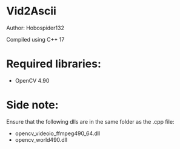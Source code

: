 # Vid2Ascii

Author: Hobospider132

Compiled using C++ 17 

# Required libraries: 

- OpenCV 4.90

# Side note:

Ensure that the following dlls are in the same folder as the .cpp file:
- opencv_videoio_ffmpeg490_64.dll
- opencv_world490.dll

